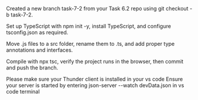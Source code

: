 Created a new branch task-7-2 from your Task 6.2 repo using git checkout -b task-7-2.

Set up TypeScript with npm init -y, install TypeScript, and configure tsconfig.json as required.

Move .js files to a src folder, rename them to .ts, and add proper type annotations and interfaces.

Compile with npx tsc, verify the project runs in the browser, then commit and push the branch.

Please make sure your Thunder client is installed in your vs code
Ensure your server is started by entering  json-server --watch devData.json in vs code terminal
